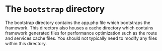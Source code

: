 # The `bootstrap` directory

The bootstrap directory contains the app.php file which bootstraps the framework. This directory also houses a cache directory which contains framework generated files for performance optimization such as the route and services cache files. You should not typically need to modify any files within this directory.
